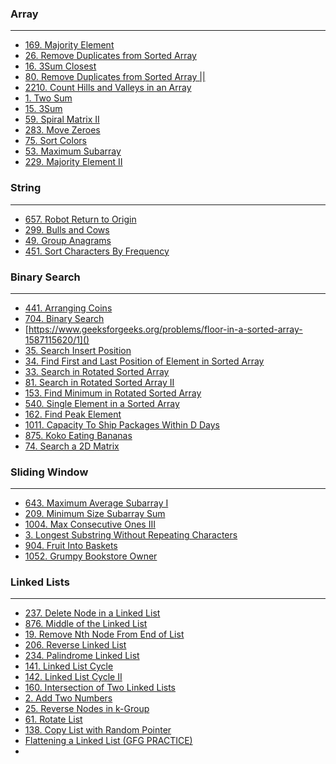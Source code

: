 ### Array

---

- [169. Majority Element](https://leetcode.com/problems/majority-element/submissions/1770663199/)
- [26. Remove Duplicates from Sorted Array](https://leetcode.com/problems/remove-duplicates-from-sorted-array/submissions/1770664848/)
- [16. 3Sum Closest](https://leetcode.com/problems/3sum-closest/submissions/1770668701/)
- [80. Remove Duplicates from Sorted Array ||](https://leetcode.com/problems/remove-duplicates-from-sorted-array-ii/submissions/1770669350/)
- [2210. Count Hills and Valleys in an Array](https://leetcode.com/problems/count-hills-and-valleys-in-an-array/submissions/1770674079/)
- [1. Two Sum](https://leetcode.com/problems/two-sum/submissions/1789377560/?envType=problem-list-v2&envId=array)
- [15. 3Sum]()
- [59. Spiral Matrix II]()
- [283. Move Zeroes]()
- [75. Sort Colors]()
- [53. Maximum Subarray](https://leetcode.com/problems/maximum-subarray/submissions/1789378575/?envType=problem-list-v2&envId=array)
- [229. Majority Element II]()


### String

---

- [657. Robot Return to Origin](https://leetcode.com/problems/robot-return-to-origin/submissions/1770682009/)
- [299. Bulls and Cows]()
- [49. Group Anagrams](https://leetcode.com/problems/group-anagrams/submissions/1789376430/?envType=problem-list-v2&envId=string)
- [451. Sort Characters By Frequency]()


### Binary Search

---

- [441. Arranging Coins](https://leetcode.com/problems/arranging-coins/submissions/1770689860/)
- [704. Binary Search](https://leetcode.com/problems/binary-search/submissions/1789371129/?envType=problem-list-v2&envId=binary-search)
- [https://www.geeksforgeeks.org/problems/floor-in-a-sorted-array-1587115620/1]()
- [35. Search Insert Position](https://leetcode.com/problems/search-insert-position/submissions/1789372449/?envType=problem-list-v2&envId=binary-search)
- [34. Find First and Last Position of Element in Sorted Array](https://leetcode.com/problems/find-first-and-last-position-of-element-in-sorted-array/submissions/1789371966/?envType=problem-list-v2&envId=binary-search)
- [33. Search in Rotated Sorted Array](https://leetcode.com/problems/search-in-rotated-sorted-array/submissions/1789371552/?envType=problem-list-v2&envId=binary-search)
- [81. Search in Rotated Sorted Array II](https://leetcode.com/problems/search-in-rotated-sorted-array-ii/submissions/1789373720/?envType=problem-list-v2&envId=binary-search)
- [153. Find Minimum in Rotated Sorted Array](https://leetcode.com/problems/find-minimum-in-rotated-sorted-array/submissions/1789374291/?envType=problem-list-v2&envId=binary-search)
- [540. Single Element in a Sorted Array](https://leetcode.com/problems/single-element-in-a-sorted-array/submissions/1789374742/?envType=problem-list-v2&envId=binary-search)
- [162. Find Peak Element]()
- [1011. Capacity To Ship Packages Within D Days]()
- [875. Koko Eating Bananas]()
- [74. Search a 2D Matrix]()


### Sliding Window

---

- [643. Maximum Average Subarray I](https://leetcode.com/problems/maximum-average-subarray-i/submissions/1770693347/)
- [209. Minimum Size Subarray Sum](https://leetcode.com/problems/minimum-size-subarray-sum/submissions/1770694118/)
- [1004. Max Consecutive Ones III](https://leetcode.com/problems/max-consecutive-ones-iii/submissions/1770694826/)
- [3. Longest Substring Without Repeating Characters](https://leetcode.com/problems/longest-substring-without-repeating-characters/submissions/1770698204/)
- [904. Fruit Into Baskets](https://leetcode.com/problems/fruit-into-baskets/submissions/1770702265/)
- [1052. Grumpy Bookstore Owner]()


### Linked Lists

---

- [237. Delete Node in a Linked List](https://leetcode.com/problems/delete-node-in-a-linked-list/submissions/1789364155/?envType=problem-list-v2&envId=linked-list)
- [876. Middle of the Linked List](https://leetcode.com/problems/middle-of-the-linked-list/submissions/1789364682/?envType=problem-list-v2&envId=linked-list)
- [19. Remove Nth Node From End of List](https://leetcode.com/problems/remove-nth-node-from-end-of-list/submissions/1789365064/?envType=problem-list-v2&envId=linked-list)
- [206. Reverse Linked List](https://leetcode.com/problems/reverse-linked-list/submissions/1789366602/?envType=problem-list-v2&envId=linked-list)
- [234. Palindrome Linked List](https://leetcode.com/problems/palindrome-linked-list/submissions/1789367559/?envType=problem-list-v2&envId=linked-list)
- [141. Linked List Cycle](https://leetcode.com/problems/linked-list-cycle/submissions/1789368786/?envType=problem-list-v2&envId=linked-list)
- [142. Linked List Cycle II](https://leetcode.com/problems/linked-list-cycle-ii/submissions/1789368451/?envType=problem-list-v2&envId=linked-list)
- [160. Intersection of Two Linked Lists](https://leetcode.com/problems/intersection-of-two-linked-lists/submissions/1790337376/?envType=problem-list-v2&envId=linked-list)
- [2. Add Two Numbers](https://leetcode.com/problems/add-two-numbers/submissions/1790345602/?envType=problem-list-v2&envId=linked-list)
- [25. Reverse Nodes in k-Group](https://leetcode.com/problems/reverse-nodes-in-k-group/submissions/1791244778/?envType=problem-list-v2&envId=linked-list)
- [61. Rotate List](https://leetcode.com/problems/rotate-list/submissions/1791265675/?envType=problem-list-v2&envId=linked-list)
- [138. Copy List with Random Pointer]()
- [Flattening a Linked List (GFG PRACTICE)]()
-

